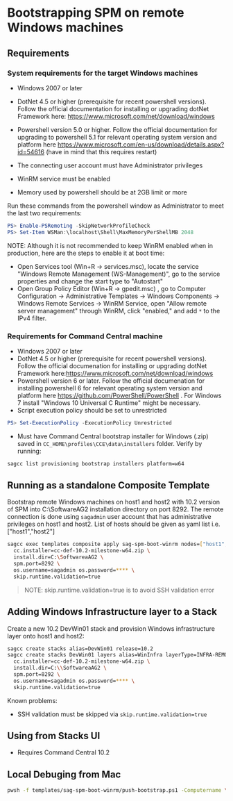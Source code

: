 # Bootstrapping SPM on remote Windows machines

## Requirements

### System requirements for the target Windows machines

* Windows 2007 or later
* DotNet 4.5 or higher (prerequisite for recent powershell versions). Follow the official documentation for installing or upgrading dotNet Framework here: https://www.microsoft.com/net/download/windows
* Powershell version 5.0 or higher. 
  Follow the official documentation for upgrading to powershell 5.1 for relevant operating system version and platform here https://www.microsoft.com/en-us/download/details.aspx?id=54616 (have in mind that this requires restart)

* The connecting user account must have Administrator privileges
* WinRM service must be enabled
* Memory used by powershell should be at 2GB limit or more

Run these commands from the powershell window as Administrator to meet the last two requirements:

```powershell
PS> Enable-PSRemoting -SkipNetworkProfileCheck
PS> Set-Item WSMan:\localhost\Shell\MaxMemoryPerShellMB 2048
```
NOTE: Although it is not recommended to keep WinRM enabled when in production, here are the steps to enable it at boot time:
* Open Services tool (Win+R -> services.msc), locate the service "Windows Remote Management (WS-Management)", go to the service properties and change the start type to "Autostart"
* Open Group Policy Editor (Win+R -> gpedit.msc) , go to Computer Configuration -> Administrative Templates -> Windows Components -> Windows Remote Services -> WinRM Service, open "Allow remote server management" through WinRM, click "enabled," and add `*` to the IPv4 filter.



### Requirements for Command Central machine

* Windows 2007 or later
* DotNet 4.5 or higher (prerequisite for recent powershell versions). Follow the official documenation for installing or upgrading dotNet Framework here:https://www.microsoft.com/net/download/windows
* Powershell version 6 or later.
  Follow the official documenation for installing powershell 6 for relevant operating system version and platform here https://github.com/PowerShell/PowerShell . For Windows 7 install "Windows 10 Universal C Runtime" might be necessary.
* Script execution policy should be set to unrestricted
```powershell
PS> Set-ExecutionPolicy -ExecutionPolicy Unrestricted
```
* Must have Command Central bootstrap installer for Windows (.zip) saved in `CC_HOME\profiles\CCE\data\installers` folder. Verify by running:

```bash
sagcc list provisioning bootstrap installers platform=w64
```

## Running as a standalone Composite Template

Bootstrap remote Windows machines on host1 and host2 with 10.2 version of SPM into C:\SoftwareAG2
installation directory on port 8292. The remote connection is done using `sagadmin` user account that
has administrative privileges on host1 and host2. List of hosts should be given as yaml list i.e. ["host1","host2"]

```bash
sagcc exec templates composite apply sag-spm-boot-winrm nodes=["host1","host2"] \
  cc.installer=cc-def-10.2-milestone-w64.zip \
  install.dir=C:\SoftwareaAG2 \
  spm.port=8292 \
  os.username=sagadmin os.password=**** \
  skip.runtime.validation=true
```

> NOTE: skip.runtime.validation=true is to avoid SSH validation error

## Adding Windows Infrastructure layer to a Stack

Create a new 10.2 DevWin01 stack and provision Windows infrastructure layer onto host1 and host2:

```bash
sagcc create stacks alias=DevWin01 release=10.2
sagcc create stacks DevWin01 layers alias=WinInfra layerType=INFRA-REMOTE-WINDOWS nodes=host1,host2 \
  cc.installer=cc-def-10.2-milestone-w64.zip \
  install.dir=C:\\SoftwareaAG2 \
  spm.port=8292 \
  os.username=sagadmin os.password=**** \
  skip.runtime.validation=true
```

Known problems:

* SSH validation must be skipped via `skip.runtime.validation=true`

## Using from Stacks UI

* Requires Command Central 10.2


## Local Debuging from Mac

```bash
pwsh -f templates/sag-spm-boot-winrm/push-bootstrap.ps1 -Computername \["bgninjabvt01"\] -RemoteTempPath C:\Windows\Temp -LocalInstallerZip ~/sag/cc/profiles/CCE/data/installers/cc-def-10.2-milestone-w64.zip -RemoteInstallPath C:\sag2 -AcceptLicense -PlainCredentials vmtest:vmtest
```
